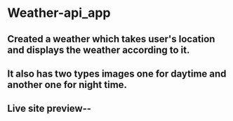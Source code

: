 # Weather-api_app
## Created a weather which takes user's location and displays the weather according to it.
## It also has two types images one for daytime and another one for night time.
## Live site preview--